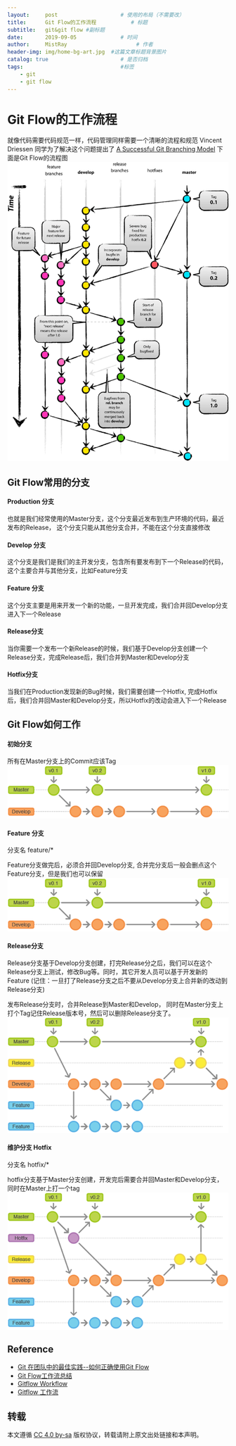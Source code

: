 ```yaml
---
layout:     post                    # 使用的布局（不需要改）
title:      Git Flow的工作流程           # 标题 
subtitle:   git&git flow #副标题
date:       2019-09-05              # 时间
author:     MistRay                      # 作者
header-img: img/home-bg-art.jpg  #这篇文章标题背景图片
catalog: true                       # 是否归档
tags:                               #标签
    - git
    - git flow
---
```

# Git Flow的工作流程

就像代码需要代码规范一样，代码管理同样需要一个清晰的流程和规范
Vincent Driessen 同学为了解决这个问题提出了 [A Successful Git Branching Model](https://nvie.com/posts/a-successful-git-branching-model/)
下面是Git Flow的流程图![o_git-flow-nvie](/img/post_img/o_git-flow-nvie.png)

## Git Flow常用的分支
#### Production 分支
也就是我们经常使用的Master分支，这个分支最近发布到生产环境的代码，最近发布的Release， 这个分支只能从其他分支合并，不能在这个分支直接修改

#### Develop 分支
这个分支是我们是我们的主开发分支，包含所有要发布到下一个Release的代码，这个主要合并与其他分支，比如Feature分支

#### Feature 分支
这个分支主要是用来开发一个新的功能，一旦开发完成，我们合并回Develop分支进入下一个Release

#### Release分支
当你需要一个发布一个新Release的时候，我们基于Develop分支创建一个Release分支，完成Release后，我们合并到Master和Develop分支

#### Hotfix分支
当我们在Production发现新的Bug时候，我们需要创建一个Hotfix, 完成Hotfix后，我们合并回Master和Develop分支，所以Hotfix的改动会进入下一个Release

## Git Flow如何工作

#### 初始分支
所有在Master分支上的Commit应该Tag  
![o_git-workflow-release-cycle-1historica](/img/post_img/o_git-workflow-release-cycle-1historical.png)

#### Feature 分支
分支名 feature/*

Feature分支做完后，必须合并回Develop分支, 合并完分支后一般会删点这个Feature分支，但是我们也可以保留  
![o_git-workflow-release-cycle-1historica](/img/post_img/o_git-workflow-release-cycle-1historical.png)

#### Release分支
Release分支基于Develop分支创建，打完Release分之后，我们可以在这个Release分支上测试，修改Bug等。同时，其它开发人员可以基于开发新的Feature (记住：一旦打了Release分支之后不要从Develop分支上合并新的改动到Release分支)

发布Release分支时，合并Release到Master和Develop， 同时在Master分支上打个Tag记住Release版本号，然后可以删除Release分支了。  
![o_git-workflow-release-cycle-3release](/img/post_img/o_git-workflow-release-cycle-3release.png)
#### 维护分支 Hotfix
分支名 hotfix/*

hotfix分支基于Master分支创建，开发完后需要合并回Master和Develop分支，同时在Master上打一个tag  
![o_git-workflow-release-cycle-4maintenance](/img/post_img/o_git-workflow-release-cycle-4maintenance.png)

## Reference
* [Git 在团队中的最佳实践--如何正确使用Git Flow](https://www.cnblogs.com/wish123/p/9785101.html)
* [Git Flow工作流总结](https://www.jianshu.com/p/34b95c5eedb6)
* [Gitflow Workflow](https://www.atlassian.com/git/tutorials/comparing-workflows/gitflow-workflow)
* [Gitflow 工作流](https://learnku.com/articles/6318/gitflow-workflow)

## 转载
本文遵循 [CC 4.0 by-sa](https://creativecommons.org/licenses/by-sa/4.0/) 版权协议，转载请附上原文出处链接和本声明。